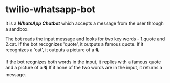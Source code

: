 # twilio-whatsapp-bot
It is a ***WhatsApp Chatbot*** which accepts a message from the user through a sandbox. 

The bot reads the input message and looks for two key words - 1.quote and 2.cat.
If the bot recognizes 'quote', it outputs a famous quote. If it recognizes a 'cat', it outputs a picture of a 🐈

If the bot recgnizes both words in the input, it replies with a famous quote and a picture of a 🐈‍
If it none of the two words are in the input, it returns a message.
